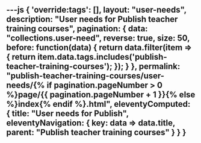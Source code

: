---js
{
  'override:tags': [],
  layout: "user-needs",
  description: "User needs for Publish teacher training courses",
  pagination: {
    data: "collections.user-need",
    reverse: true,
    size: 50,
    before: function(data) {
      return data.filter(item => {
        return item.data.tags.includes('publish-teacher-training-courses');
      });
    }
  },
  permalink: "publish-teacher-training-courses/user-needs/{% if pagination.pageNumber > 0 %}page/{{ pagination.pageNumber + 1 }}{% else %}index{% endif %}.html",
  eleventyComputed: {
    title: "User needs for Publish",
    eleventyNavigation: {
      key: data => data.title,
      parent: "Publish teacher training courses"
    }
  }
}
---
